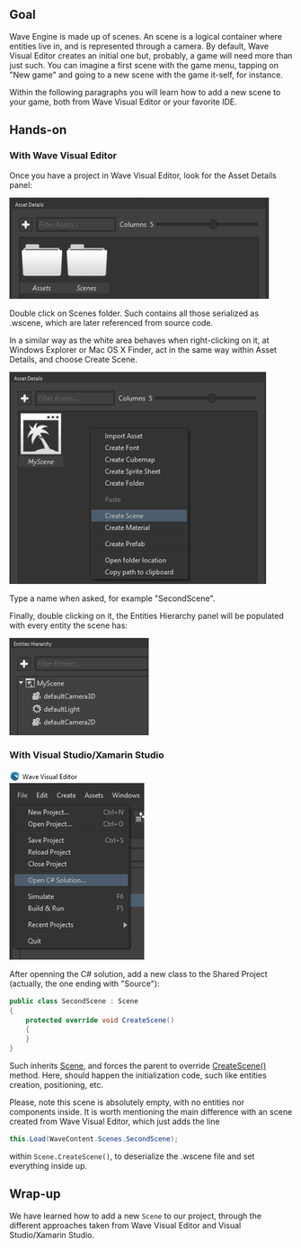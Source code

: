 ## Goal

Wave Engine is made up of scenes. An scene is a logical container where entities live in, and is represented through a camera. By default, Wave Visual Editor creates an initial one but, probably, a game will need more than just such. You can imagine a first scene with the game menu, tapping on "New game" and going to a new scene with the game it-self, for instance.

Within the following paragraphs you will learn how to add a new scene to your game, both from Wave Visual Editor or your favorite IDE.

## Hands-on

### With Wave Visual Editor

Once you have a project in Wave Visual Editor, look for the Asset Details panel:

![](images/CreateScene/AssetsDetails.jpg)

Double click on Scenes folder. Such contains all those serialized as .wscene, which are later referenced from source code.

In a similar way as the white area behaves when right-clicking on it, at Windows Explorer or Mac OS X Finder, act in the same way within Asset Details, and choose Create Scene.

![](images/CreateScene/CreateScene.jpg)

Type a name when asked, for example "SecondScene".

Finally, double clicking on it, the Entities Hierarchy panel will be populated with every entity the scene has:

![](images/CreateScene/EntitiesHierarchy.jpg)

### With Visual Studio/Xamarin Studio

![](images/CreateScene/OpenCSharpSolution.jpg)

After openning the C# solution, add a new class to the Shared Project (actually, the one ending with "Source"):

```c#
public class SecondScene : Scene
{
    protected override void CreateScene()
    {            
    }
}
```

Such inherits [Scene](xref:WaveEngine.Framework.Scene), and forces the parent to override [CreateScene()](xref:WaveEngine.Framework.Scene.CreateScene) method. Here, should happen the initialization code, such like entities creation, positioning, etc.

Please, note this scene is absolutely empty, with no entities nor components inside. It is worth mentioning the main difference with an scene created from Wave Visual Editor, which just adds the line

```c#
this.Load(WaveContent.Scenes.SecondScene);
```

within `Scene.CreateScene()`, to deserialize the .wscene file and set everything inside up.

## Wrap-up

We have learned how to add a new `Scene` to our project, through the different approaches taken from Wave Visual Editor and Visual Studio/Xamarin Studio.
